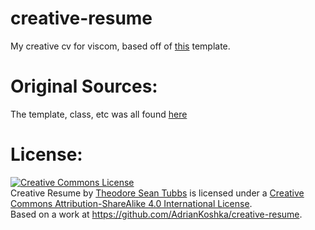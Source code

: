 # creative-resume
My creative cv for viscom, based off of [this](https://www.sharelatex.com/templates/cv-or-resume/fancy-cv) template.


# Original Sources:

The template, class, etc was all found [here](https://www.sharelatex.com/templates/cv-or-resume/fancy-cv)

# License:

<a rel="license" href="http://creativecommons.org/licenses/by-sa/4.0/"><img alt="Creative Commons License" style="border-width:0" src="https://i.creativecommons.org/l/by-sa/4.0/88x31.png" /></a><br /><span xmlns:dct="http://purl.org/dc/terms/" href="http://purl.org/dc/dcmitype/Text" property="dct:title" rel="dct:type">Creative Resume</span> by <a xmlns:cc="http://creativecommons.org/ns#" href="https://github.com/AdrianKoshka/creative-resume" property="cc:attributionName" rel="cc:attributionURL">Theodore Sean Tubbs</a> is licensed under a <a rel="license" href="http://creativecommons.org/licenses/by-sa/4.0/">Creative Commons Attribution-ShareAlike 4.0 International License</a>.<br />Based on a work at <a xmlns:dct="http://purl.org/dc/terms/" href="https://github.com/AdrianKoshka/creative-resume" rel="dct:source">https://github.com/AdrianKoshka/creative-resume</a>.
